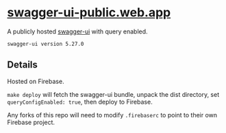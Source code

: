 # <a href="https://swagger-ui-public.web.app" target="_blank" rel="noopener noreferrer">swagger-ui-public.web.app</a>
A publicly hosted [swagger-ui](https://github.com/swagger-api/swagger-ui) with query enabled.

`swagger-ui version 5.27.0`

## Details
Hosted on Firebase.

`make deploy` will fetch the swagger-ui bundle, unpack the dist directory, set `queryConfigEnabled: true`, then deploy to Firebase.

Any forks of this repo will need to modify `.firebaserc` to point to their own Firebase project.
